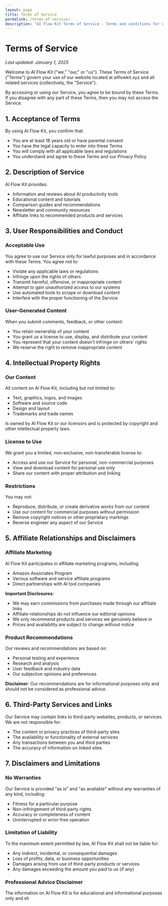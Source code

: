 ```yaml
---
layout: page
title: Terms of Service
permalink: /terms-of-service/
description: "AI Flow Kit Terms of Service - Terms and conditions for using our website and services"
---
```


# Terms of Service

*Last updated: January 1, 2025*

Welcome to AI Flow Kit ("we," "our," or "us"). These Terms of Service ("Terms") govern your use of our website located at aiflowkit.xyz and all related services (collectively, the "Service").

By accessing or using our Service, you agree to be bound by these Terms. If you disagree with any part of these Terms, then you may not access the Service.

## 1. Acceptance of Terms

By using AI Flow Kit, you confirm that:
- You are at least 18 years old or have parental consent
- You have the legal capacity to enter into these Terms
- You will comply with all applicable laws and regulations
- You understand and agree to these Terms and our Privacy Policy

## 2. Description of Service

AI Flow Kit provides:
- Information and reviews about AI productivity tools
- Educational content and tutorials
- Comparison guides and recommendations
- Newsletter and community resources
- Affiliate links to recommended products and services

## 3. User Responsibilities and Conduct

### Acceptable Use
You agree to use our Service only for lawful purposes and in accordance with these Terms. You agree not to:
- Violate any applicable laws or regulations
- Infringe upon the rights of others
- Transmit harmful, offensive, or inappropriate content
- Attempt to gain unauthorized access to our systems
- Use automated tools to scrape or download content
- Interfere with the proper functioning of the Service

### User-Generated Content
When you submit comments, feedback, or other content:
- You retain ownership of your content
- You grant us a license to use, display, and distribute your content
- You represent that your content doesn't infringe on others' rights
- We reserve the right to remove inappropriate content

## 4. Intellectual Property Rights

### Our Content
All content on AI Flow Kit, including but not limited to:
- Text, graphics, logos, and images
- Software and source code
- Design and layout
- Trademarks and trade names

Is owned by AI Flow Kit or our licensors and is protected by copyright and other intellectual property laws.

### License to Use
We grant you a limited, non-exclusive, non-transferable license to:
- Access and use our Service for personal, non-commercial purposes
- View and download content for personal use only
- Share our content with proper attribution and linking

### Restrictions
You may not:
- Reproduce, distribute, or create derivative works from our content
- Use our content for commercial purposes without permission
- Remove copyright notices or other proprietary markings
- Reverse engineer any aspect of our Service

## 5. Affiliate Relationships and Disclaimers

### Affiliate Marketing
AI Flow Kit participates in affiliate marketing programs, including:
- Amazon Associates Program
- Various software and service affiliate programs
- Direct partnerships with AI tool companies

**Important Disclosures:**
- We may earn commissions from purchases made through our affiliate links
- Affiliate relationships do not influence our editorial opinions
- We only recommend products and services we genuinely believe in
- Prices and availability are subject to change without notice

### Product Recommendations
Our reviews and recommendations are based on:
- Personal testing and experience
- Research and analysis
- User feedback and industry data
- Our subjective opinions and preferences

**Disclaimer**: Our recommendations are for informational purposes only and should not be considered as professional advice.

## 6. Third-Party Services and Links

Our Service may contain links to third-party websites, products, or services. We are not responsible for:
- The content or privacy practices of third-party sites
- The availability or functionality of external services
- Any transactions between you and third parties
- The accuracy of information on linked sites

## 7. Disclaimers and Limitations

### No Warranties
Our Service is provided "as is" and "as available" without any warranties of any kind, including:
- Fitness for a particular purpose
- Non-infringement of third-party rights
- Accuracy or completeness of content
- Uninterrupted or error-free operation

### Limitation of Liability
To the maximum extent permitted by law, AI Flow Kit shall not be liable for:
- Any indirect, incidental, or consequential damages
- Loss of profits, data, or business opportunities
- Damages arising from use of third-party products or services
- Any damages exceeding the amount you paid to us (if any)

### Professional Advice Disclaimer
The information on AI Flow Kit is for educational and informational purposes only and sh
